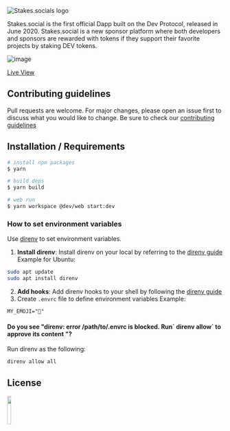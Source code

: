 ![Stakes.socials logo](https://user-images.githubusercontent.com/73097560/126628639-b6756dd8-453e-4ab6-9d72-09ac4e9f16b0.png)

Stakes.social is the first official Dapp built on the Dev Protocol, released in June 2020. Stakes.social is a new sponsor platform where both developers and sponsors are rewarded with tokens if they support their favorite projects by staking DEV tokens.

![image](https://user-images.githubusercontent.com/73097560/132281122-64310cca-f8b6-40ba-8a4d-1327e415bcff.png)

[Live View](https://stakes.social/)

## Contributing guidelines

Pull requests are welcome. For major changes, please open an issue first to discuss what you would like to change. Be sure to check our [contributing guidelines](https://github.com/dev-protocol/stakes.social/blob/main/.github/CONTRIBUTING.md)

## Installation / Requirements

```bash
# install npm packages
$ yarn

# build deps
$ yarn build

# web run
$ yarn workspace @dev/web start:dev
```

### How to set environment variables

Use [direnv](https://direnv.net/) to set environment variables.

1. **Install direnv**: Install direnv on your local by referring to the [direnv guide](https://direnv.net/docs/installation.html)
   Example for Ubuntu:

```bash
sudo apt update
sudo apt install direnv
```

2. **Add hooks**: Add direnv hooks to your shell by following the [direnv guide](https://direnv.net/docs/hook.html)
3. Create `.envrc` file to define environment variables
   Example:

```
MY_EMOJI="🎎"
```

#### Do you see "direnv: error /path/to/.envrc is blocked. Run\` direnv allow\` to approve its content "?

Run direnv as the following:

```bash
direnv allow all
```

## License

<a href="https://github.com/dev-protocol/stakes.social/blob/main/LICENSE"><img src="https://img.shields.io/badge/License-MPL%202.0-brightgreen.svg" width="13%"></a>
